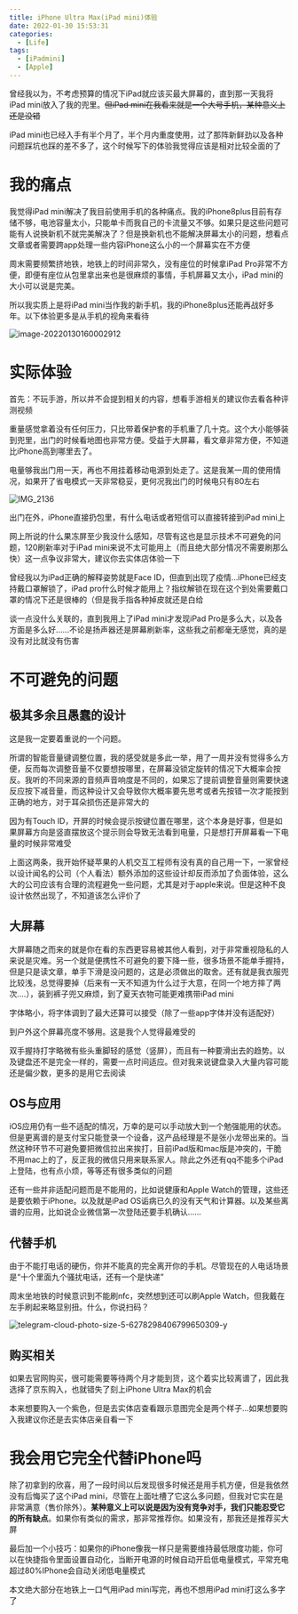 ```yaml
---
title: iPhone Ultra Max(iPad mini)体验
date: 2022-01-30 15:53:31
categories: 
  - [Life]
tags:
  - [iPadmini]
  - [Apple]
---
```


曾经我以为，不考虑预算的情况下iPad就应该买最大屏幕的，直到那一天我将iPad mini放入了我的兜里。~~但iPad mini在我看来就是一个大号手机，某种意义上还是没错~~

iPad mini也已经入手有半个月了，半个月内重度使用，过了那阵新鲜劲以及各种问题踩坑也踩的差不多了，这个时候写下的体验我觉得应该是相对比较全面的了

# 我的痛点

我觉得iPad mini解决了我目前使用手机的各种痛点。我的iPhone8plus目前有存储不够，电池容量太小，只能单卡而我自己的卡流量又不够。如果只是这些问题可能有人说换新机不就完美解决了？但是换新机也不能解决屏幕太小的问题，想看点文章或者需要跨app处理一些内容iPhone这么小的一个屏幕实在不方便

周末需要频繁挤地铁，地铁上的时间非常久，没有座位的时候拿iPad Pro非常不方便，即便有座位从包里拿出来也是很麻烦的事情，手机屏幕又太小，iPad mini的大小可以说是完美。

所以我实质上是将iPad mini当作我的新手机，我的iPhone8plus还能再战好多年。以下体验更多是从手机的视角来看待

![image-20220130160002912](iPhoneUltraMax.png)

# 实际体验

首先：不玩手游，所以并不会提到相关的内容，想看手游相关的建议你去看各种评测视频

重量感觉拿着没有任何压力，只比带着保护套的手机重了几十克。这个大小能够装到兜里，出门的时候看地图也非常方便。受益于大屏幕，看文章非常方便，不知道比iPhone高到哪里去了。

电量够我出门用一天，再也不用挂着移动电源到处走了。这是我某一周的使用情况，如果开了省电模式一天非常稳妥，更何况我出门的时候电只有80左右

![IMG_2136](battery.png)

出门在外，iPhone直接扔包里，有什么电话或者短信可以直接转接到iPad mini上

网上所说的什么果冻屏至少我没什么感知，尽管有这也是显示技术不可避免的问题，120刷新率对于iPad mini来说不太可能用上（而且绝大部分情况不需要刷那么快）这一点争议非常大，建议你去实体店体验一下

曾经我以为iPad正确的解释姿势就是Face ID，但直到出现了疫情…iPhone已经支持戴口罩解锁了，iPad pro什么时候才能用上？指纹解锁在现在这个到处需要戴口罩的情况下还是很棒的（但是我手指各种掉皮就还是白给

谈一点没什么关联的，直到我用上了iPad mini才发现iPad Pro是多么大，以及各方面是多么好……不论是扬声器还是屏幕刷新率，这些我之前都毫无感觉，真的是没有对比就没有伤害

# 不可避免的问题

## 极其多余且愚蠢的设计

这是我一定要着重说的一个问题。

所谓的智能音量键调整位置，我的感受就是多此一举，用了一周并没有觉得多么方便，反而每次调整音量不仅要想按哪里，在屏幕没锁定旋转的情况下大概率会按反。我听的不同来源的音频声音响度是不同的，如果忘了提前调整音量则需要快速反应按下减音量，而这种设计又会导致你大概率要先思考或者先按错一次才能按到正确的地方，对于耳朵损伤还是非常大的

因为有Touch ID，开屏的时候会提示按键位置在哪里，这个本身是好事，但是如果屏幕方向是竖直摆放这个提示则会导致无法看到电量，只是想打开屏幕看一下电量的时候非常难受

上面这两条，我开始怀疑苹果的人机交互工程师有没有真的自己用一下，一家曾经以设计闻名的公司（个人看法）额外添加的这些设计却反而添加了负面体验，这么大的公司应该有合理的流程避免一些问题，尤其是对于apple来说。但是这种不良设计依然出现了，不知道该怎么评价了

## 大屏幕

大屏幕随之而来的就是你在看的东西更容易被其他人看到，对于非常重视隐私的人来说是灾难。另一个就是便携性不可避免的要下降一些，很多场景不能单手握持，但是只是读文章，单手下滑是没问题的，这是必须做出的取舍。还有就是我衣服兜比较浅，总觉得要掉（后来有一天不知道为什么过于大意，在同一个地方摔了两次....），装到裤子兜又麻烦，到了夏天衣物可能更难携带iPad mini

字体略小，将字体调到了最大还算可以接受（除了一些app字体并没有适配好）

到户外这个屏幕亮度不够用。这是我个人觉得最难受的

双手握持打字略微有些头重脚轻的感觉（竖屏），而且有一种要滑出去的趋势。以及键盘还不是完全一样的，需要一点时间适应。但对我来说键盘录入大量内容可能还是偏少数，更多的是用它去阅读

## OS与应用

iOS应用仍有一些不适配的情况，万幸的是可以手动放大到一个勉强能用的状态。但是更离谱的是支付宝只能登录一个设备，这产品经理是不是张小龙带出来的。当然这种环节不可避免要把微信拉出来挨打，目前iPad版和mac版是冲突的，干脆不用mac上的了，反正我的微信只用来联系家人。除此之外还有qq不能多个iPad上登陆，也有点小烦，等等还有很多类似的问题

还有一些并非适配问题而是不能用的，比如说健康和Apple Watch的管理，这些还是要依赖于iPhone。以及就是iPad OS诟病已久的没有天气和计算器。以及某些离谱的应用，比如说企业微信第一次登陆还要手机确认……

## 代替手机

由于不能打电话的硬伤，你并不能真的完全离开你的手机。尽管现在的人电话场景是“十个里面九个骚扰电话，还有一个是快递”

周末坐地铁的时候意识到不能刷nfc，突然想到还可以刷Apple Watch，但我戴在左手刷起来略显别扭。什么，你说扫码？

![telegram-cloud-photo-size-5-6278298406799650309-y](nfc.png)

## 购买相关

如果去官网购买，很可能需要等待两个月才能到货，这个着实比较离谱了，因此我选择了京东购入，也就错失了刻上iPhone Ultra Max的机会

本来想要购入一个紫色，但是去实体店查看跟示意图完全是两个样子...如果想要购入我建议你还是去实体店亲自看一下

# 我会用它完全代替iPhone吗

除了初拿到的欣喜，用了一段时间以后发现很多时候还是用手机方便，但是我依然没有后悔买了这个iPad mini，尽管在上面吐槽了它这么多问题，但我对它实在是非常满意（售价除外）。**某种意义上可以说是因为没有竞争对手，我们只能忍受它的所有缺点**。如果你有类似的需求，那非常推荐你。如果没有，那我还是推荐买大屏

最后加一个小技巧：如果你的iPhone像我一样只是需要维持最低限度功能，你可以在快捷指令里面设置自动化，当断开电源的时候自动开启低电量模式，平常充电超过80%IPhone会自动关闭低电量模式



本文绝大部分在地铁上一口气用iPad mini写完，再也不想用iPad mini打这么多字了
